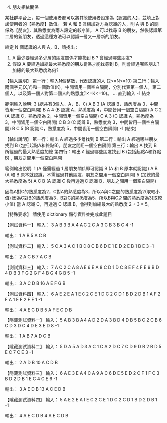 4. 朋友相依關係

某社群平台上，每一個使用者都可以將其他使用者設定為【認識的人】，並填上對該使用者的【熟悉度】數值。
若 A 和 B 互相加對方為認識的人，則 A 與 B 的關係為【朋友】，其熟悉度為兩人設定的較小值。
A 可以找尋 B 的朋友，然後認識第二層的新朋友，透過這種方法可以認識一層又一層新的朋友。

給定 N 個認識的人與 A，B，請找出 :
1.  A 最少要經過多少層的朋友關係才能找到 B ? 會經過哪些朋友?
2.  假設 A 要經過加總最大熟悉度的朋友關係才能找尋到 B，則會經過哪些朋友? 加總的最大熟悉度為何?

【輸入說明】
第一行：輸入N個整數，代表認識的人 (2<=N<=10)
第二行：輸入兩個字元(X,Y)和一個數值(K)，中間皆用一個空白隔開，分別代表第一個人，第二個人，以及第一個人對第二個人的熟悉度(1<=K<=10)。
…
直到輸入 -1 結束

範例輸入說明:
3 (總共有3個人，A，B，C)
A B 3 (A 認識 B，熟悉度為 3，中間皆用一個空白隔開)
B A 4 (B 認識 A，熟悉度為 4，中間皆用一個空白隔開)
A C 2 (A 認識 C，熟悉度為 2，中間皆用一個空白隔開)
C A 3 (C 認識 A，熟悉度為 3，中間皆用一個空白隔開)
C B 3 (C 認識 B，熟悉度為 3，中間皆用一個空白隔開)
B C 5 (B 認識 C，熟悉度為 5，中間皆用一個空白隔開)
-1 (結束)

【輸出說明】
第一行：輸出 A 經過多少層找到 B
第二行：輸出 A 經過哪些朋友找到 B (包括起點A和終點B)，朋友之間用一個空白隔開
第三行：輸出 A 找到 B 所經過的最大熟悉度加總
第四行：輸出 A 經過哪些朋友找到 B (包括起點A和終點B)﹐朋友之間用一個空白隔開

範例輸出說明:
1 (A 僅需經過 1 層朋友關係即可認識 B (A 和 B 原本就認識))
A B (A 和 B 原本就認識，不需經過其他朋友，朋友之間用一個空白隔開)
5 (加總的最大熟悉度為 5)
A C B (A 認識 C 後再透過 C 認識 B，朋友之間用一個空白隔開)

因為A對C的熟悉度為2，C對A的熟悉度為3，所以A與C之間的熟悉度為2(取較小值)
因為C對B的熟悉度為3，B對C的熟悉度為5，所以B與C之間的熟悉度為3(取較小值)
當 A 認識 C，再透過 C 認識 B，會得到加總最大的熟悉度 2 + 3 = 5。

【特殊要求】
請使用 dictionary 儲存資料並完成此題目

【測試資料一】
輸入：
3
A B 3
B A 4
A C 2
C A 3
C B 3
B C 4
-1

輸出：
1
A B
5
A C B


【測試資料二】
輸入：
5
C A 3
A C 1
B C 8
C B 6
D E 1
E D 2
E B 1
B E 3
-1

輸出：
2
A C B
7
A C B

【測試資料三】
輸入：
7
A C 2
C A 8
A E 6
E A 8
C D 1
D C 8
E F 4
F E 9
B D 4
D B 3
F G 2
G F 4
B G 4
G B 5
-1

輸出：
3
A C D B
16
A E F G B

【測試資料四】
輸入：
6
A E 2
E A 1
E C 2
C E 1
D C 2
C D 1
B D 2
D B 1
A F 2
F A 1
E F 2
F E 1
-1

輸出：
4
A E C D B
5
A F E C D B


【隱藏測試資料一】
輸入：
5
A B 3
B A 4
A D 2
D A 3
B D 4
D B 5
B C 2
C B 6
C D 3
D C 4
D E 3
E D 8
-1

輸出：
1
A B
7
A D C B

【隱藏測試資料二】
輸入：
5
D A 5
A D 3
A C 1
C A 2
D C 7
C D 9
D B 2
B D 5
E C 7
C E 3
-1

輸出：
2
A D B
10
A C D B

【隱藏測試資料三】
輸入：
6
A E 3
E A 4
C A 9
A C 6
D E 5
E D 2
C F 1
F C 3
B D 2
D B 1
E C 4
C E 6
-1

輸出：
3
A E D B
13
A C E D B

【隱藏測試資料四】
輸入：
5
A E 2
E A 1
E C 2
C E 1
D C 2
C D 1
B D 2
D B 1
-1

輸出：
4
A E C D B
4
A E C D B